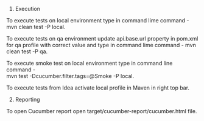 1. Execution 

To execute tests on local environment type in command lime command - mvn clean test -P local.

To execute tests on qa environment update api.base.url property in pom.xml for qa profile with 
correct value and type in command lime command - mvn clean test -P qa.

To execute smoke test on local environment type in command line command -  
mvn test -Dcucumber.filter.tags=@Smoke -P local.

To execute tests from Idea activate local profile in Maven in right top bar.


2. Reporting

To open Cucumber report open target/cucumber-report/cucumber.html file.


 